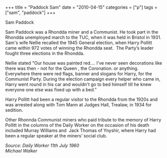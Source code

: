 +++
title = "Paddock Sam"
date = "2010-04-15"
categories = ["p"]
tags = ["sam", "paddock"]
+++

Sam Paddock  
  
Sam Paddock was a Rhondda miner and a Communist. He took part in the Rhondda unemployed march to the TUC, when it was held in Bristol in 1931. Sam's wife Nellie recalled the 1945 General election, when Harry Pollitt came within 972 votes of winning the Rhondda seat.  The Party’s leader fought three elections in the Rhondda.  
  
Nellie stated "Our house was painted red.... I've never seen decorations like there was then - not for the Queen , the Coronation. or anything. Everywhere there were red flags, banner and slogans for Harry, for the Communist Party. During the election campaign every helper who came in, Harry went round in his car and wouldn't go to bed himself till he knew everyone one else was fixed up with a bed.”  
  
Harry Pollitt had been a regular visitor to the Rhondda from the 1920s and was arrested along with Tom Mann at Judges Hall, Trealaw, in 1934 for sedition.  
  
Other Rhonnda Communist miners who paid tribute to the memory of Harry Pollitt in the columns of the Daily Worker on the occasion of his death included Murray Williams and  Jack Thomas of Ynyshir, where Harry had been a regular speaker at the miners’ social club.  
  
_Source: Daily Worker_ _11th July 1960_  
_Michael Walker_
